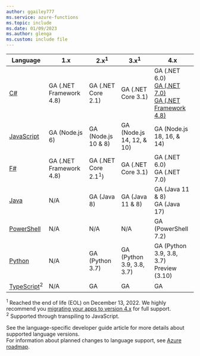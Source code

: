 ```yaml
---
author: ggailey777
ms.service: azure-functions
ms.topic: include
ms.date: 01/09/2023
ms.author: glenga
ms.custom: include file
---
```


|Language                                 |1.x         |2.x<sup>1</sup> | 3.x<sup>1</sup> | 4.x |
|-----------------------------------------|------------|---| --- | --- |
|[C#](../articles/azure-functions/functions-dotnet-class-library.md)|GA (.NET Framework 4.8)|GA (.NET Core 2.1)| GA (.NET Core 3.1)<br/> | GA (.NET 6.0)<br/>[GA (.NET 7.0)](../articles/azure-functions/dotnet-isolated-process-guide.md)<br/>[GA (.NET Framework 4.8)](../articles/azure-functions/dotnet-isolated-process-guide.md) |
|[JavaScript](../articles/azure-functions/functions-reference-node.md#node-version)|GA (Node.js 6)|GA (Node.js 10 & 8)| GA (Node.js 14, 12, & 10) | GA (Node.js 18, 16, & 14) |
|[F#](../articles/azure-functions/functions-reference-fsharp.md)|GA (.NET Framework 4.8)|GA (.NET Core 2.1<sup>1</sup>)| GA (.NET Core 3.1) | GA (.NET 6.0)<br/> GA (.NET 7.0)|
|[Java](../articles/azure-functions/functions-reference-java.md)|N/A|GA (Java 8)| GA (Java 11 & 8)| GA (Java 11 & 8) <br/> GA (Java 17)|
|[PowerShell](../articles/azure-functions/functions-reference-powershell.md) |N/A|N/A|N/A| GA (PowerShell 7.2)|
|[Python](../articles/azure-functions/functions-reference-python.md#python-version)|N/A|GA (Python 3.7)| GA (Python 3.9, 3.8, 3.7)| GA (Python 3.9, 3.8, 3.7) <br/> Preview (3.10)|
|[TypeScript](../articles/azure-functions/functions-reference-node.md#typescript)<sup>2</sup> |N/A|GA| GA | GA |

<sup>1</sup> Reached the end of life (EOL) on December 13, 2022. We highly recommend you [migrating your apps to version 4.x](../articles/azure-functions/migrate-version-3-version-4.md) for full support.  
<sup>2</sup> Supported through transpiling to JavaScript.

See the language-specific developer guide article for more details about supported language versions.   
For information about planned changes to language support, see [Azure roadmap](https://azure.microsoft.com/roadmap/?tag=functions).
